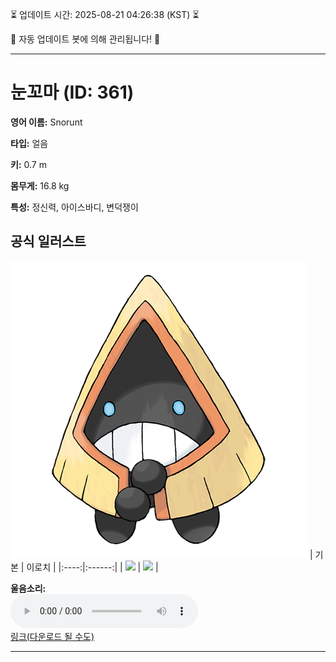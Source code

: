 
⏳ 업데이트 시간: 2025-08-21 04:26:38 (KST) ⏳

🤖 자동 업데이트 봇에 의해 관리됩니다! 🤖

---

# 눈꼬마 (ID: 361)
**영어 이름:** Snorunt

**타입:** 얼음

**키:** 0.7 m

**몸무게:** 16.8 kg

**특성:** 정신력, 아이스바디, 변덕쟁이

## 공식 일러스트
![](https://raw.githubusercontent.com/PokeAPI/sprites/master/sprites/pokemon/other/official-artwork/361.png)
| 기본 | 이로치 |
|:----:|:------:|
| <img src="http://play.pokemonshowdown.com/sprites/ani/snorunt.gif" width="200"> | <img src="http://play.pokemonshowdown.com/sprites/ani-shiny/snorunt.gif" width="200"> |

**울음소리:**<br><audio controls src="https://raw.githubusercontent.com/PokeAPI/cries/main/cries/pokemon/latest/361.ogg"></audio><br> [링크(다운로드 될 수도)](https://raw.githubusercontent.com/PokeAPI/cries/main/cries/pokemon/latest/361.ogg)


---
